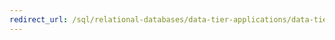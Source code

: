 ```yaml
--- 
redirect_url: /sql/relational-databases/data-tier-applications/data-tier-applications 
--- 
```

